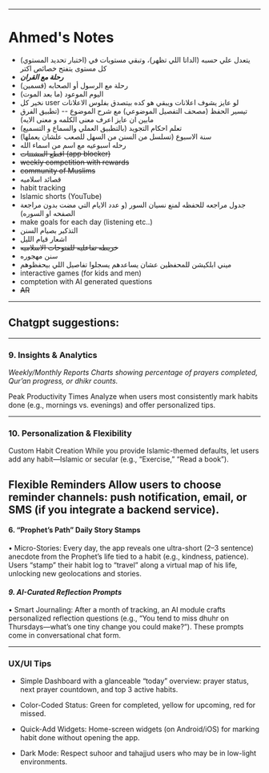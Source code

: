 
-------------------------------------------------------------------------------------------------
# Ahmed's Notes

- (اختبار تحديد المستوي) يتعدل علي حسبه (الداتا اللي تظهر)، وتبقي مستويات في كل مستوى يتفتح خصائص اكتر 
- ***رحلة مع القران***
- رحلة مع الرسول أو الصحابه (قسمين)
- اليوم الموعود (ما بعد الموت)
- نخير كل user لو عايز يشوف اعلانات ويبقي هو كده بيتصدق بفلوس الاعلانات 
- تيسير الحفظ (مصحف التفصيل الموضوعي) مع شرح الموضوع -- (تطبيق الفرق مابين ان عايز اعرف معنى الكلمه و معنى الايه)
- تعلم احكام التجويد (بالتطبيق العملي والسماع و التسميع) 
- سنة الاسبوع (تسلسل من السنن من السهل للصعب علشان يعملها)
- رحله اسبوعيه مع اسم من اسماء الله 
- ~~اقطع المشتتات (app blocker)~~ 
- ~~weekly competition with rewards~~
- ~~community of Muslims~~ 
- قصائد اسلاميه 
- habit tracking 
- Islamic shorts (YouTube)
- جدول مراجعه للحفظه لمنع نسيان السور (و عدد الايام التي مضت بدون مراجعة الصفحه او السوره)
- make goals for each day (listening etc..)
- التذكير بصيام السنن
- اشعار قيام الليل
- ~~خريطه تفاعليه للفتوحات الاسلاميه~~ 
- سنن مهجوره 
- ميني ابلكيشن للمحفظين عشان يساعدهم يسجلوا تفاصيل اللي بيحفظوهم
- interactive games (for kids and men)
- comptetion with AI generated questions 
- ~~AR~~ 
--------------------------------------------------
## Chatgpt suggestions:




---

### 9. Insights & Analytics

*Weekly/Monthly Reports*
*Charts showing percentage of prayers completed, Qur’an progress, or dhikr counts.*

Peak Productivity Times
Analyze when users most consistently mark habits done (e.g., mornings vs. evenings) and offer personalized tips.

---

### 10. Personalization & Flexibility

Custom Habit Creation
While you provide Islamic-themed defaults, let users add any habit—Islamic or secular (e.g., “Exercise,” “Read a book”).

Flexible Reminders
Allow users to choose reminder channels: push notification, email, or SMS (if you integrate a backend service).
-------
#### 6. “Prophet’s Path” Daily Story Stamps

• Micro-Stories: Every day, the app reveals one ultra-short (2–3 sentence) anecdote from the Prophet’s life tied to a habit (e.g., kindness, patience). Users “stamp” their habit log to “travel” along a virtual map of his life, unlocking new geolocations and stories.


#### ***9. AI-Curated Reflection Prompts***

• Smart Journaling: After a month of tracking, an AI module crafts personalized reflection questions (e.g., “You tend to miss dhuhr on Thursdays—what’s one tiny change you could make?”). These prompts come in conversational chat form.



---

### UX/UI Tips

- Simple Dashboard with a glanceable “today” overview: prayer status, next prayer countdown, and top 3 active habits.

- Color-Coded Status: Green for completed, yellow for upcoming, red for missed.

- Quick-Add Widgets: Home-screen widgets (on Android/iOS) for marking habit done without opening the app.

- Dark Mode: Respect suhoor and tahajjud users who may be in low-light environments.
